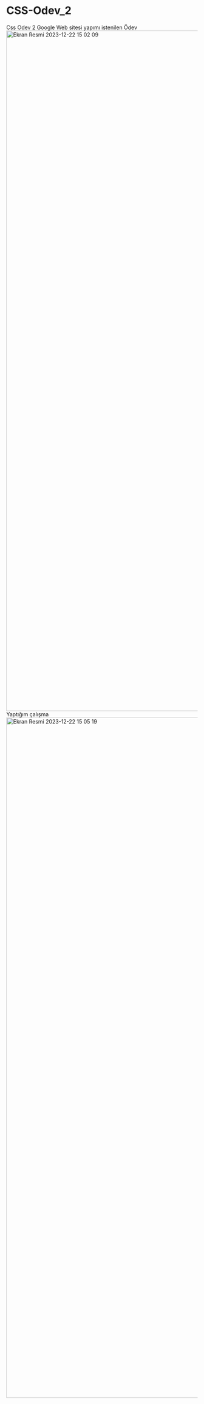 # CSS-Odev_2
Css Odev  2 Google Web sitesi yapımı
istenilen Ödev
<img width="1792" alt="Ekran Resmi 2023-12-22 15 02 09" src="https://github.com/Tcttndrmz/CSS-Odev_2/assets/151725599/c333345d-a1a1-4d5a-b21d-b453a1340b5b">
Yaptığım çalışma
<img width="1792" alt="Ekran Resmi 2023-12-22 15 05 19" src="https://github.com/Tcttndrmz/CSS-Odev_2/assets/151725599/c0d5720e-7026-41f2-b074-d00e310a86b6">
